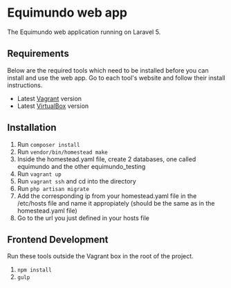 # Equimundo web app

The Equimundo web application running on Laravel 5.

## Requirements

Below are the required tools which need to be installed before you can install and use the web app. Go to each tool's website and follow their install instructions.

- Latest [Vagrant](https://www.vagrantup.com/) version
- Latest [VirtualBox](https://www.virtualbox.org/) version

## Installation

1. Run `composer install`
2. Run `vendor/bin/homestead make`
3. Inside the homestead.yaml file, create 2 databases, one called equimundo and the other equimundo_testing
4. Run `vagrant up`
5. Run `vagrant ssh` and cd into the directory
6. Run `php artisan migrate`
7. Add the corresponding ip from your homestead.yaml file in the /etc/hosts file and name it appropiately (should be the same as in the homestead.yaml file)
8. Go to the url you just defined in your hosts file

## Frontend Development

Run these tools outside the Vagrant box in the root of the project.

1. `npm install`
2. `gulp`
